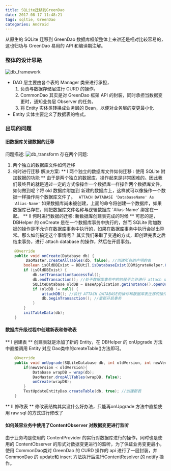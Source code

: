 ```yaml
---
title: SQLite迁移到GreenDao
date: 2017-08-17 11:48:21
tags: sqltie, GreenDao
categories: Android
---
```

从原生的 SQLite 迁移到 GreenDao 数据库框架整体上来讲还是相对比较容易的，这也归功与 GreenDao 易用的 API 和编译期注解。
### 整体的设计思路
![db_framework](SQLite迁移到GreenDao/db_framework.jpg)
- DAO 层主要由各个表的 Manager 类来进行承担，
    1. 负责与数据存储层进行 CURD 的操作。
    2. CommonDao 其实是对 GreenDao 框架 API 的封装，同时承担当数据变更时，通知业务层 Observer 的任务。
    3. 将 Entity 实体类转换成业务层的 Bean，以便对业务层的变更最小化
- Entity 实体主要定义了数据表的格式。
### 出现的问题
#### 旧数据库关键数据的迁移
问题描述:
![db_transform](SQLite迁移到GreenDao/db_transform.jpg)
存在两个问题:
1. 两个独立的数据库文件如何迁移
2. 何时进行迁移
解决方案:
** I 两个独立的数据库文件如何迁移  :  使用 SQLite 附加数据的功能 **
由于是两个独立的数据库，操作起来是非常困难的。因此我们最终目的就是通过一定的方式像操作一个数据库一样操作两个数据库文件。如何做到呢？将 old 数据库附加到 新建的数据库上，这样就可以像操作一个数据一样操作两个数据库文件了。
` ATTACH DATABASE 'DatabaseName' As 'Alias-Name'` 
如果数据库尚未被创建，上面的命令将创建一个数据库，如果数据库已存在，则把数据库文件名称与逻辑数据库 'Alias-Name' 绑定在一起。
** II 何时进行数据的迁移: 新数据库创建表完成的时候 **
可悲的是，DBHelper 的 onCreate 是在一个数据库事务中执行的，然而 SQLite 附加数据的操作是不允许在数据库事务中执行的，如果在数据库事务中执行会抛出异常。那么如何搞定这个事情呢？ 其实我们采取了变通的方式，即创建完表之后结束事务，进行 attach database 的操作，然后在开启事务。

```java
    @Override
    public void onCreate(Database db) {
         DaoMaster.createAllTables(db, false); //创建所有的声明的表
        boolean isOldDBExist = DBUtil.isDatabaseExist(DBMigrateHelper.OLD_DB_NAME);       
        if (isOldDBExist) {
            db.setTransactionSuccessful();
            db.endTransaction(); //处于数据库事务中的时候不允许进行 attach database 的操作，因此这里先结束事务，attach 完成之后再进行开启事务
            SQLiteDatabase oldDB = BaseApplication.getInstance().openOrCreateDatabase(DBMigrateHelper.OLD_DB_NAME, Context.MODE_PRIVATE, null);
            if (oldDB != null) {
                attachDB(); //执行 ATTACH DATABASE的操作和数据库表迁移的操作
                db.beginTransaction(); //重新开启事务
            }
        }
        initTableData(db);
    }
```
#### 数据库升级过程中创建新表和修改表
** I 创建表 **
创建表就是添加了新的 Entity，在 DBHelper 的 onUpgrade 方法中直接调用 Entity 对应 Dao类中的createTable()方法即可。
``` java
    @Override
    public void onUpgrade(SQLiteDatabase db, int oldVersion, int newVersion) {
        if(newVersion < oldVersion){
            Database wrapDB = wrap(db);
            DaoMaster.dropAllTables(wrapDB, false);
            onCreate(wrapDB);
        }
        TestUpdateEntityDao.createTable(db, true); //创建新表
    }
```
** II 修改表 **
修改表结构其实没什么好办法，只能再onUpgrade 方法中直接使用 raw sql 的方式进行修改了
#### 如何兼容业务中使用了ContentObserver 对数据变更进行监听
由于业务均是使用的 ContentProvider 的实行对数据库进行的操作，同时也是使用的 ContentObserver 的形式对数据变更进行的监听，为了保证业务变更最小，使用 CommonDao类对 GreenDao 的 CURD 操作的 api 进行了一层封装，并CommonDao 的 update和 insert 方法执行后进行ContentResolver 的 notify 操作。